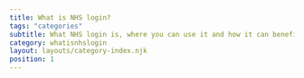 ```yaml
---
title: What is NHS login?
tags: "categories"
subtitle: What NHS login is, where you can use it and how it can benefit you.
category: whatisnhslogin
layout: layouts/category-index.njk
position: 1
---
```

